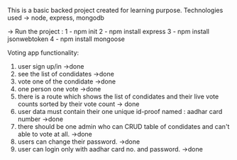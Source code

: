 This is a basic backed project created for learning purpose.
Technologies used -> node, express, mongodb

-> Run the project :
1 - npm init
2 - npm install express
3 - npm install jsonwebtoken
4 - npm install mongoose


Voting app functionality:
1. user sign up/in     ->done
2. see the list of condidates  ->done
3. vote one of the condidate ->done
4. one person one vote   ->done
5. there is a route which shows the list of condidates and their live vote counts sorted by their vote count -> done
6. user data must contain their one unique id-proof named : aadhar card number   ->done
7. there should be one admin who can CRUD table of condidates and can't able to vote at all.  ->done
6. users can change their password. ->done
8. user can login only with aadhar card no. and password.  ->done


